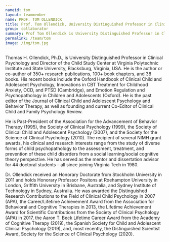 ```yaml
---
nameid: tom
layout: teammember
name: PROF. TOM OLLENDICK
title: Prof. Tom Ollendick, University Distinguished Professor in Clinical Psychology
group: collaborator
summary: Prof Tom Ollendick is University Distinguished Professor in Clinical Psychology and Director of the Child Study Center at Virginia Polytechnic Institute and State University, Blacksburg, Virginia, USA
permalink: /team/tom
image: /img/tom.jpg
---
```


Thomas H. Ollendick, Ph.D., is University Distinguished Professor in Clinical Psychology and Director of the Child Study Center at Virginia Polytechnic Institute and State University, Blacksburg, Virginia, USA. He is the author or co-author of 350+ research publications, 100+ book chapters, and 38 books. His recent books include the Oxford Handbook of Clinical Child and Adolescent Psychology, Innovations in CBT Treatment for Childhood Anxiety, OCD, and PTSD (Cambridge), and Emotion Regulation and Psychopathology in Children and Adolescents (Oxford).  He is the past editor of the Journal of Clinical Child and Adolescent Psychology and Behavior Therapy, as well as founding and current Co-Editor of Clinical Child and Family Psychology Review. 

He is Past-President of the Association for the Advancement of Behavior Therapy (1995), the Society of Clinical Psychology (1999), the Society of Clinical Child and Adolescent Psychology (2007), and the Society for the Science of Clinical Psychology (2010). The recipient of several NIMH grant awards, his clinical and research interests range from the study of diverse forms of child psychopathology to the assessment, treatment, and prevention of these child disorders from a social learning/social cognitive theory perspective. He has served as the mentor and dissertation advisor for 44 doctoral students – all since joining Virginia Tech in 1980. 

Dr. Ollendick received an Honorary Doctorate from Stockholm University in 2011 and holds Honorary Professor Positons at Roehampton University in London, Griffith University in Brisbane, Australia, and Sydney Institute of Technology in Sydney, Australia. He was awarded the Distinguished Research Contributions to the Field of Clinical Child Psychology in 2007 (APA), the Career/Lifetime Achievement Award from the Association for Behavioral and Cognitive Therapies in 2013, the Lifetime Achievement Award for Scientific Contributions from the Society of Clinical Psychology (APA) in 2017, the Aaron T. Beck Lifetime Career Award from the Academy of Cognitive Therapy (2019), the Spanish Society for Child and Adolescent Clinical Psychology (2019), and, most recently, the Distinguished Scientist Award, Society for the Science of Clinical Psychology (2020). 
